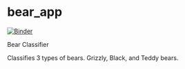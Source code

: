 # bear_app
[![Binder](https://mybinder.org/badge_logo.svg)](https://mybinder.org/v2/gh/Aravinda89/bear_app/HEAD?urlpath=%2Fvoila%2Frender%2FBear_App.ipynb)
 
Bear Classifier

Classifies 3 types of bears.
Grizzly, Black, and Teddy bears.
